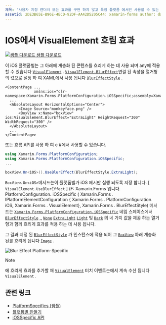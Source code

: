 ```yaml
---
제목: "사용자 지정 렌더러 또는 효과를 구현 하지 않고 특정 플랫폼 에서만 사용할 수 있는 기능을 사용할 수 있습니다." 이 문서에서는 VisualElement에 흐림 효과를 적용 하는 iOS 플랫폼별를 사용 하는 방법을 설명 합니다. "
assetid: 2DE3B65E-B96E-4ECD-92DF-AA42D5205C44: xamarin-forms author: davidbritch: dabritch:: 10/24/2018-loc: [ Xamarin.Forms ,]입니다. Xamarin.Essentials
---
```


# <a name="visualelement-blur-on-ios"></a>IOS에서 VisualElement 흐림 효과

[![샘플 다운로드](~/media/shared/download.png) 샘플 다운로드](https://docs.microsoft.com/samples/xamarin/xamarin-forms-samples/userinterface-platformspecifics)

이 iOS 플랫폼별는 그 아래에 계층화 된 콘텐츠를 흐리게 하는 데 사용 되며 any에 적용할 수 있습니다 [`VisualElement`](xref:Xamarin.Forms.VisualElement) . [`VisualElement.BlurEffect`](xref:Xamarin.Forms.PlatformConfiguration.iOSSpecific.VisualElement.BlurEffectProperty)연결 된 속성을 열거형의 값으로 설정 하 여 XAML에서 사용 됩니다 [`BlurEffectStyle`](xref:Xamarin.Forms.PlatformConfiguration.iOSSpecific.BlurEffectStyle) .

```xaml
<ContentPage ...
             xmlns:ios="clr-namespace:Xamarin.Forms.PlatformConfiguration.iOSSpecific;assembly=Xamarin.Forms.Core">
  ...
  <AbsoluteLayout HorizontalOptions="Center">
      <Image Source="monkeyface.png" />
      <BoxView x:Name="boxView" ios:VisualElement.BlurEffect="ExtraLight" HeightRequest="300" WidthRequest="300" />
  </AbsoluteLayout>
  ...
</ContentPage>
```

또는 흐름 API를 사용 하 여 c #에서 사용할 수 있습니다.

```csharp
using Xamarin.Forms.PlatformConfiguration;
using Xamarin.Forms.PlatformConfiguration.iOSSpecific;
...

boxView.On<iOS>().UseBlurEffect(BlurEffectStyle.ExtraLight);
```

`BoxView.On<iOS>`메서드는이 플랫폼별가 iOS 에서만 실행 되도록 지정 합니다. [ `VisualElement.UseBlurEffect` ] (F: Xamarin.Forms 입니다. PlatformConfiguration. iOSSpecific ( Xamarin.Forms . IPlatformElementConfiguration { Xamarin.Forms . PlatformConfiguration. iOS, Xamarin.Forms . VisualElement}, Xamarin.Forms . BlurEffectStyle) 메서드는 [`Xamarin.Forms.PlatformConfiguration.iOSSpecific`](xref:Xamarin.Forms.PlatformConfiguration.iOSSpecific) 네임 스페이스에서 [`BlurEffectStyle`](xref:Xamarin.Forms.PlatformConfiguration.iOSSpecific.BlurEffectStyle) ,, [`None`](xref:Xamarin.Forms.PlatformConfiguration.iOSSpecific.BlurEffectStyle.None) [`ExtraLight`](xref:Xamarin.Forms.PlatformConfiguration.iOSSpecific.BlurEffectStyle.ExtraLight) [`Light`](xref:Xamarin.Forms.PlatformConfiguration.iOSSpecific.BlurEffectStyle.Light) 및 [`Dark`](xref:Xamarin.Forms.PlatformConfiguration.iOSSpecific.BlurEffectStyle.Dark) 의 네 가지 값을 제공 하는 열거형과 함께 흐리게 효과를 적용 하는 데 사용 됩니다.

그 결과 지정 된 [`BlurEffectStyle`](xref:Xamarin.Forms.PlatformConfiguration.iOSSpecific.BlurEffectStyle) 가 인스턴스에 적용 되어 그 [`BoxView`](xref:Xamarin.Forms.BoxView) 아래 계층화 된를 흐리게 됩니다 [`Image`](xref:Xamarin.Forms.Image) .

![](applying-blur-images/blur-effect.png "Blur Effect Platform-Specific")

> [!NOTE]
> 에 흐리게 효과를 추가할 때 [`VisualElement`](xref:Xamarin.Forms.VisualElement) 터치 이벤트는에서 계속 수신 됩니다 `VisualElement` .

## <a name="related-links"></a>관련 링크

- [PlatformSpecifics (샘플)](https://docs.microsoft.com/samples/xamarin/xamarin-forms-samples/userinterface-platformspecifics)
- [플랫폼별 만들기](~/xamarin-forms/platform/platform-specifics/index.md#creating-platform-specifics)
- [iOSSpecific API](xref:Xamarin.Forms.PlatformConfiguration.iOSSpecific)
